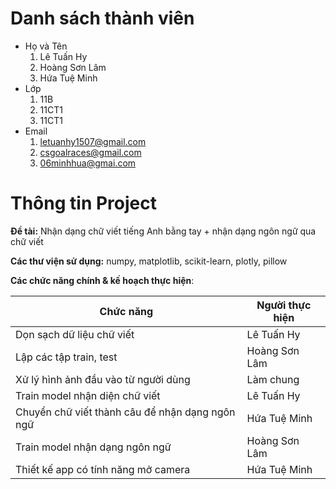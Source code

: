 
# Danh sách thành viên

- Họ và Tên
  1. Lê Tuấn Hy
  2. Hoàng Sơn Lâm 
  3. Hứa Tuệ Minh
- Lớp
  1. 11B
  2. 11CT1
  3. 11CT1
- Email
  1. letuanhy1507@gmail.com
  2. csgoalraces@gmail.com
  3. 06minhhua@gmai.com

# Thông tin Project

**Đề tài:** Nhận dạng chữ viết tiếng Anh bằng tay + nhận dạng ngôn ngữ qua chữ viết

**Các thư viện sử dụng:** numpy, matplotlib, scikit-learn, plotly, pillow

**Các chức năng chính & kế hoạch thực hiện**: 

| Chức năng      | Người thực hiện |
| ----------- | ----------- |
| Dọn sạch dữ liệu chữ viết | Lê Tuấn Hy |
| Lập các tập train, test   | Hoàng Sơn Lâm |
| Xử lý hình ảnh đầu vào từ người dùng | Làm chung |
| Train model nhận diện chữ viết | Lê Tuấn Hy | 
| Chuyển chữ viết thành câu để nhận dạng ngôn ngữ | Hứa Tuệ Minh | 
| Train model nhận dạng ngôn ngữ | Hoàng Sơn Lâm | 
| Thiết kế app có tính năng mở camera | Hứa Tuệ Minh |
